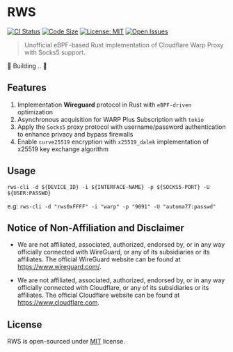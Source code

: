 # RWS

[![CI Status](https://github.com/AUTOM77/RWS/workflows/ci/badge.svg)](https://github.com/AUTOM77/RWS/actions?query=workflow:ci)
[![Code Size](https://img.shields.io/github/languages/code-size/AUTOM77/RWS)](.)
[![License: MIT](https://img.shields.io/badge/License-MIT-blue.svg)](./LICENSE)
[![Open Issues](https://img.shields.io/github/issues/AUTOM77/RWS)](https://github.com/AUTOM77/RWS/issues)

> Unofficial eBPF-based Rust implementation of Cloudflare Warp Proxy with Socks5 support.

🚧 Building .. 🚧

## Features

1. Implementation **Wireguard** protocol in Rust with `eBPF-driven` optimization
2. Asynchronous acquisition for WARP Plus Subscription with `tokio`
3. Apply the `Socks5` proxy protocol with username/password authentication to enhance privacy and bypass firewalls
4. Enable `curve25519` encryption with `x25519_dalek` implementation of x25519 key exchange algorithm

## Usage

`rws-cli -d ${DEVICE_ID} -i ${INTERFACE-NAME} -p ${SOCKS5-PORT} -U ${USER:PASSWD}`

e.g:
`rws-cli -d "rws0xFFFF" -i "warp" -p "9091" -U "automa77:passwd" `

## Notice of Non-Affiliation and Disclaimer

- We are not affiliated, associated, authorized, endorsed by, or in any way officially connected with WireGuard, or any of its subsidiaries or its affiliates. The official WireGuard website can be found at <https://www.wireguard.com/>.

- We are not affiliated, associated, authorized, endorsed by, or in any way officially connected with Cloudflare, or any of its subsidiaries or its affiliates. The official Cloudflare website can be found at <https://www.cloudflare.com>.

## License

RWS is open-sourced under [MIT](./LICENSE) license.